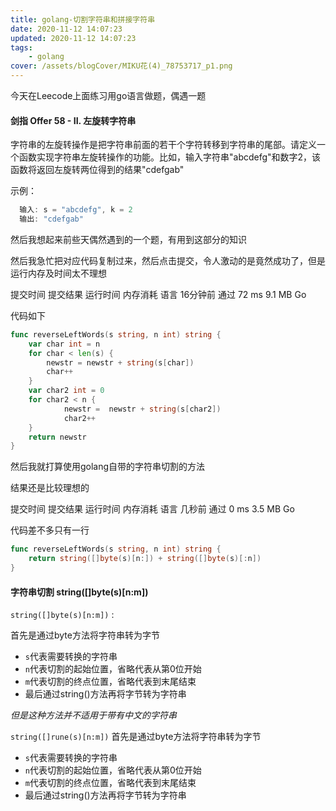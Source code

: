 ```yaml
---
title: golang-切割字符串和拼接字符串
date: 2020-11-12 14:07:23
updated: 2020-11-12 14:07:23
tags:
    - golang
cover: /assets/blogCover/MIKU花(4)_78753717_p1.png
---
```


今天在Leecode上面练习用go语言做题，偶遇一题
  #### 剑指 Offer 58 - II. 左旋转字符串
  字符串的左旋转操作是把字符串前面的若干个字符转移到字符串的尾部。请定义一个函数实现字符串左旋转操作的功能。比如，输入字符串"abcdefg"和数字2，该函数将返回左旋转两位得到的结果"cdefgab"

  示例：
  ~~~js
    输入: s = "abcdefg", k = 2
    输出: "cdefgab"
  ~~~

然后我想起来前些天偶然遇到的一个题，有用到这部分的知识

然后我急忙把对应代码复制过来，然后点击提交，令人激动的是竟然成功了，但是运行内存及时间太不理想


提交时间 提交结果 运行时间  内存消耗   语言
16分钟前	 通过	  72 ms	    9.1 MB	  Go

代码如下
~~~go
func reverseLeftWords(s string, n int) string {
	var char int = n
	for char < len(s) {
		newstr = newstr + string(s[char])
		char++
	}
	var char2 int = 0
	for char2 < n {
			newstr =  newstr + string(s[char2])
			char2++
	}
	return newstr
}
~~~

然后我就打算使用golang自带的字符串切割的方法

结果还是比较理想的

提交时间 提交结果 运行时间  内存消耗   语言
几秒前	  通过	   0 ms	   3.5 MB	    Go

代码差不多只有一行
~~~go
func reverseLeftWords(s string, n int) string {
	return string([]byte(s)[n:]) + string([]byte(s)[:n])
}
~~~

#### 字符串切割  string([]byte(s)[n:m])
`string([]byte(s)[n:m])`  : 

首先是通过byte方法将字符串转为字节
* `s`代表需要转换的字符串
* `n`代表切割的起始位置，省略代表从第0位开始
* `m`代表切割的终点位置，省略代表到末尾结束
* 最后通过string()方法再将字节转为字符串

*但是这种方法并不适用于带有中文的字符串*

`string([]rune(s)[n:m])`
首先是通过byte方法将字符串转为字节
* `s`代表需要转换的字符串
* `n`代表切割的起始位置，省略代表从第0位开始
* `m`代表切割的终点位置，省略代表到末尾结束
* 最后通过string()方法再将字节转为字符串
